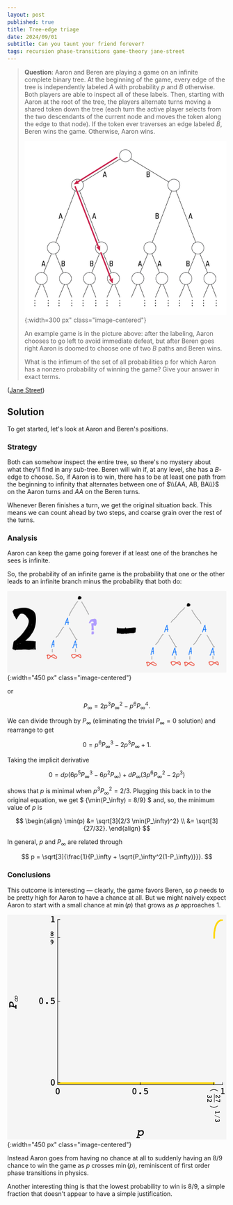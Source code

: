 ```yaml
---
layout: post
published: true
title: Tree-edge triage
date: 2024/09/01
subtitle: Can you taunt your friend forever?
tags: recursion phase-transitions game-theory jane-street
---
```


>**Question**: Aaron and Beren are playing a game on an infinite complete binary tree. At the beginning of the game, every edge of the tree is independently labeled $A$ with probability $p$ and $B$ otherwise. Both players are able to inspect all of these labels. Then, starting with Aaron at the root of the tree, the players alternate turns moving a shared token down the tree (each turn the active player selects from the two descendants of the current node and moves the token along the edge to that node). If the token ever traverses an edge labeled $B,$ Beren wins the game. Otherwise, Aaron wins.
>
> ![](/img/august-2024-diagram-JS.png){:width=300 px" class="image-centered"}
>
>An example game is in the picture above: after the labeling, Aaron chooses to go left to avoid immediate defeat, but after Beren goes right Aaron is doomed to choose one of two $B$ paths and Beren wins.
>
>What is the infimum of the set of all probabilities p for which Aaron has a nonzero probability of winning the game? Give your answer in exact terms.

<!--more-->

([Jane Street](https://www.janestreet.com/puzzles/current-puzzle/))

## Solution

To get started, let's look at Aaron and Beren's positions. 

### Strategy

Both can somehow inspect the entire tree, so there's no mystery about what they'll find in any sub-tree. Beren will win if, at any level, she has a $B$-edge to choose. So, if Aaron is to win, there has to be at least one path from the beginning to infinity that alternates between one of $\\{AA, AB, BA\\}$ on the Aaron turns and $AA$ on the Beren turns.

Whenever Beren finishes a turn, we get the original situation back. This means we can count ahead by two steps, and coarse grain over the rest of the turns.

### Analysis

Aaron can keep the game going forever if at least one of the branches he sees is infinite. 

So, the probability of an infinite game is the probability that one or the other leads to an infinite branch minus the probability that both do:

![](/img/2024-09-01-tree-triage-diagram.png){:width="450 px" class="image-centered"}

or

$$ P_\infty = 2p^3 P_\infty^2 - p^6 P_\infty^4. $$

We can divide through by $P_\infty$ (eliminating the trivial $P_\infty = 0$ solution) and rearrange to get

$$ 0 = p^6 P_\infty^3 - 2p^3 P_\infty + 1. $$

Taking the implicit derivative 

$$ 0 = dp (6p^5 P_\infty^3 - 6p^2 P_\infty) + dP_\infty (3p^6 P_\infty^2 - 2p^3) $$

shows that $p$ is minimal when $p^3 P_\infty^2 = 2/3.$ Plugging this back in to the original equation, we get $ {\min(P_\infty) = 8/9} $ and, so, the minimum value of $p$ is 

$$
  \begin{align}
    \min(p) &= \sqrt[3]{2/3 \min(P_\infty)^2} \\
            &= \sqrt[3]{27/32}.
  \end{align}
$$

In general, $p$ and $P_\infty$ are related through

$$ p = \sqrt[3]{\frac{1}{P_\infty + \sqrt{P_\infty^2(1-P_\infty)}}}. $$

### Conclusions

This outcome is interesting — clearly, the game favors Beren, so $p$ needs to be pretty high for Aaron to have a chance at all. But we might naively expect Aaron to start with a small chance at $\min(p)$ that grows as $p$ approaches $1.$

![](/img/2024-08-31-tree-edge-triage-JS.png){:width="450 px" class="image-centered"}

Instead Aaron goes from having no chance at all to suddenly having an $8/9$ chance to win the game as $p$ crosses $\min(p),$ reminiscent of first order phase transitions in physics. 

Another interesting thing is that the lowest probability to win is $8/9,$ a simple fraction that doesn't appear to have a simple justification.

<!-- So, the chance Aaron can keep the game going forever is the sum of the probabilities that

- Aaron sees $AA$, and at least one of them has two $A$ children with infinite branches,
- Aaron sees $AB$ or $BA$, and both of $A$'s children are $A$ with infinite branches.

The probability of the first case is $(2p^4 P_\infty2 - p^6 P_\infty^4)$ and the second is $2p^3(1-p)P_\infty^2.÷$ -->

<br>
